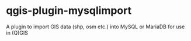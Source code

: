 # qgis-plugin-mysqlimport
A plugin to import GIS data (shp, osm etc.) into MySQL or MariaDB for use in (Q)GIS
